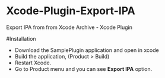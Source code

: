 # Xcode-Plugin-Export-IPA
Export IPA from from Xcode Archive - Xcode Plugin

#Installation

 - Download the SamplePlugin application and open in xcode
 - Build the application, (Product > Build)
 - Restart Xcode.
 - Go to Product menu and you can see <b>Export IPA</b> option.




